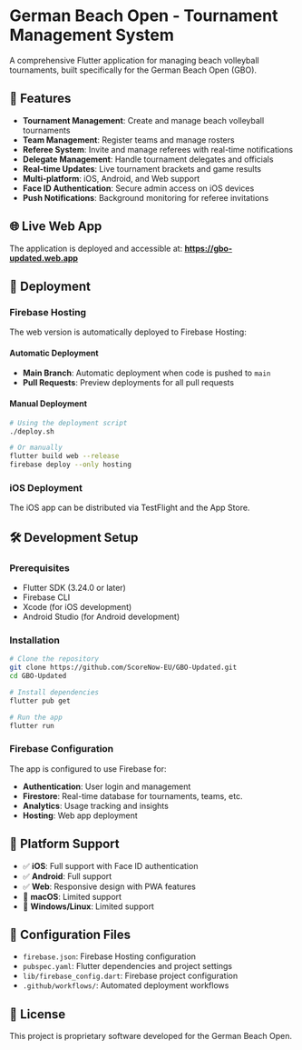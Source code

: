 # German Beach Open - Tournament Management System

A comprehensive Flutter application for managing beach volleyball tournaments, built specifically for the German Beach Open (GBO).

## 🏐 Features

- **Tournament Management**: Create and manage beach volleyball tournaments
- **Team Management**: Register teams and manage rosters
- **Referee System**: Invite and manage referees with real-time notifications
- **Delegate Management**: Handle tournament delegates and officials
- **Real-time Updates**: Live tournament brackets and game results
- **Multi-platform**: iOS, Android, and Web support
- **Face ID Authentication**: Secure admin access on iOS devices
- **Push Notifications**: Background monitoring for referee invitations

## 🌐 Live Web App

The application is deployed and accessible at:
**https://gbo-updated.web.app**

## 🚀 Deployment

### Firebase Hosting

The web version is automatically deployed to Firebase Hosting:

#### Automatic Deployment
- **Main Branch**: Automatic deployment when code is pushed to `main`
- **Pull Requests**: Preview deployments for all pull requests

#### Manual Deployment
```bash
# Using the deployment script
./deploy.sh

# Or manually
flutter build web --release
firebase deploy --only hosting
```

### iOS Deployment
The iOS app can be distributed via TestFlight and the App Store.

## 🛠️ Development Setup

### Prerequisites
- Flutter SDK (3.24.0 or later)
- Firebase CLI
- Xcode (for iOS development)
- Android Studio (for Android development)

### Installation
```bash
# Clone the repository
git clone https://github.com/ScoreNow-EU/GBO-Updated.git
cd GBO-Updated

# Install dependencies
flutter pub get

# Run the app
flutter run
```

### Firebase Configuration
The app is configured to use Firebase for:
- **Authentication**: User login and management
- **Firestore**: Real-time database for tournaments, teams, etc.
- **Analytics**: Usage tracking and insights
- **Hosting**: Web app deployment

## 📱 Platform Support

- ✅ **iOS**: Full support with Face ID authentication
- ✅ **Android**: Full support
- ✅ **Web**: Responsive design with PWA features
- 🚧 **macOS**: Limited support
- 🚧 **Windows/Linux**: Limited support

## 🔧 Configuration Files

- `firebase.json`: Firebase Hosting configuration
- `pubspec.yaml`: Flutter dependencies and project settings
- `lib/firebase_config.dart`: Firebase project configuration
- `.github/workflows/`: Automated deployment workflows

## 📄 License

This project is proprietary software developed for the German Beach Open.
